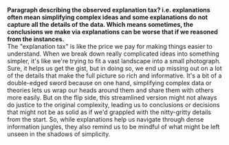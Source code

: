 **Paragraph describing the observed explanation tax? i.e. explanations often mean simplifying complex ideas and some explanations do not capture all the details of the data. Which means sometimes, the conclusions we make via explanations can be worse that if we reasoned from the instances.**<br>
The "explanation tax" is like the price we pay for making things easier to understand. When we break down really complicated ideas into something simpler, it's like we're trying to fit a vast landscape into a small photograph. Sure, it helps us get the gist, but in doing so, we end up missing out on a lot of the details that make the full picture so rich and informative. It's a bit of a double-edged sword because on one hand, simplifying complex data or theories lets us wrap our heads around them and share them with others more easily. But on the flip side, this streamlined version might not always do justice to the original complexity, leading us to conclusions or decisions that might not be as solid as if we'd grappled with the nitty-gritty details from the start. So, while explanations help us navigate through dense information jungles, they also remind us to be mindful of what might be left unseen in the shadows of simplicity.
